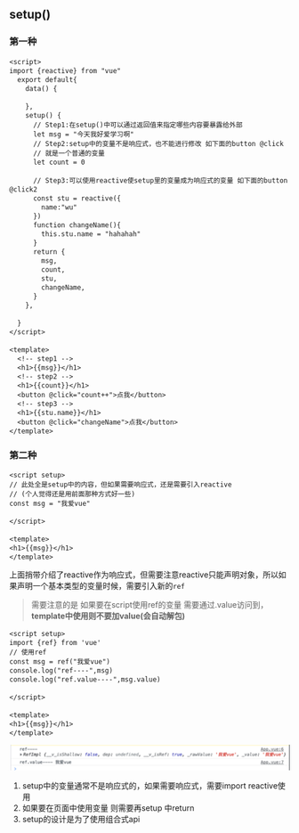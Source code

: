 ## setup()

### 第一种

```vue
<script>
import {reactive} from "vue"
  export default{
    data() {

    },
    setup() {
      // Step1:在setup()中可以通过返回值来指定哪些内容要暴露给外部
      let msg = "今天我好爱学习啊"
      // Step2:setup中的变量不是响应式，也不能进行修改 如下面的button @click
      // 就是一个普通的变量
      let count = 0

      // Step3:可以使用reactive使setup里的变量成为响应式的变量 如下面的button @click2
      const stu = reactive({
        name:"wu"
      })
      function changeName(){
        this.stu.name = "hahahah"
      }
      return {
        msg,
        count,
        stu,
        changeName,
      }
    },

  }
</script>

<template>
  <!-- step1 -->
  <h1>{{msg}}</h1>
  <!-- step2 -->
  <h1>{{count}}</h1>
  <button @click="count++">点我</button>
  <!-- step3 -->
  <h1>{{stu.name}}</h1>
  <button @click="changeName">点我</button>
</template>
```

### 第二种

```vue
<script setup>
// 此处全是setup中的内容，但如果需要响应式，还是需要引入reactive
// (个人觉得还是用前面那种方式好一些)
const msg = "我爱vue"

</script>

<template>
<h1>{{msg}}</h1>
</template>
```

上面捎带介绍了reactive作为响应式，但需要注意reactive只能声明对象，所以如果声明一个基本类型的变量时候，需要引入新的`ref`

> 需要注意的是 如果要在script使用ref的变量 需要通过.value访问到， **template中使用则不要加value(会自动解包)**

```vue
<script setup>
import {ref} from 'vue'
// 使用ref
const msg = ref("我爱vue")
console.log("ref----",msg)
console.log("ref.value----",msg.value)

</script>

<template>
<h1>{{msg}}</h1>
</template>
```

![image-20230422181441779](assets/image-20230422181441779.png)

1. setup中的变量通常不是响应式的，如果需要响应式，需要import reactive使用
2. 如果要在页面中使用变量 则需要再setup 中return
3. setup的设计是为了使用组合式api